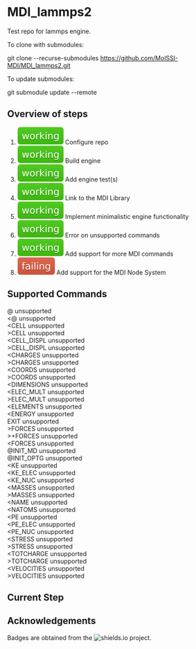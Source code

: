 # MDI_lammps2

Test repo for lammps engine.

To clone with submodules:

git clone --recurse-submodules https://github.com/MolSSI-MDI/MDI_lammps2.git

To update submodules:

git submodule update --remote

## Overview of steps

[comment]: <> (Badges are downloaded from shields.io, i.e.:)
[comment]: <> (curl https://img.shields.io/badge/-working-success --output .travis/badges/-working-success.svg)

1. ![step1](.travis/dynamic_badges/step_config.svg) Configure repo
2. ![step2](.travis/dynamic_badges/step_engine_build.svg) Build engine
3. ![step3](.travis/dynamic_badges/step_engine_test.svg) Add engine test(s)
4. ![step4](.travis/dynamic_badges/step_mdi_link.svg) Link to the MDI Library
5. ![step5](.travis/dynamic_badges/step_min_engine.svg) Implement minimalistic engine functionality
6. ![step6](.travis/dynamic_badges/step_unsupported.svg) Error on unsupported commands
7. ![step7](.travis/dynamic_badges/step_mdi_commands.svg) Add support for more MDI commands
8. ![step8](.travis/dynamic_badges/step_mdi_nodes.svg) Add support for the MDI Node System

[travis]: <> ( supported_commands )
## Supported Commands

@ unsupported  
&lt;@ unsupported  
&lt;CELL unsupported  
&gt;CELL unsupported  
&lt;CELL_DISPL unsupported  
&gt;CELL_DISPL unsupported  
&lt;CHARGES unsupported  
&gt;CHARGES unsupported  
&lt;COORDS unsupported  
&gt;COORDS unsupported  
&lt;DIMENSIONS unsupported  
&lt;ELEC_MULT unsupported  
&gt;ELEC_MULT unsupported  
&lt;ELEMENTS unsupported  
&lt;ENERGY unsupported  
EXIT unsupported  
&gt;FORCES unsupported  
&gt;+FORCES unsupported  
&lt;FORCES unsupported  
@INIT_MD unsupported  
@INIT_OPTG unsupported  
&lt;KE unsupported  
&lt;KE_ELEC unsupported  
&lt;KE_NUC unsupported  
&lt;MASSES unsupported  
&gt;MASSES unsupported  
&lt;NAME unsupported  
&lt;NATOMS unsupported  
&lt;PE unsupported  
&lt;PE_ELEC unsupported  
&lt;PE_NUC unsupported  
&lt;STRESS unsupported  
&gt;STRESS unsupported  
&lt;TOTCHARGE unsupported  
&gt;TOTCHARGE unsupported  
&lt;VELOCITIES unsupported  
&gt;VELOCITIES unsupported  

## Current Step

## Acknowledgements

Badges are obtained from the ![shields.io](https://shields.io/) project.